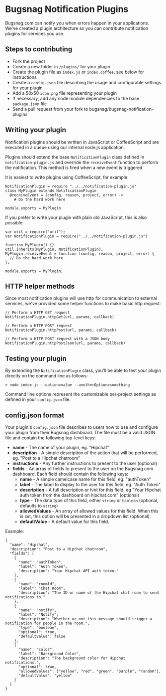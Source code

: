 Bugsnag Notification Plugins
============================

Bugsnag.com can notify you when errors happen in your applications.
We've created a plugin architecture so you can contribute notification 
plugins for services you use.


Steps to contributing
---------------------

- Fork the project
- Create a new folder in `/plugins/` for your plugin
- Create the plugin file as `index.js` or `index.coffee`, see below for instructions
- Create a `config.json` file describing the usage and configurable settings for your plugin
- Add a 50x50 `icon.png` file representing your plugin
- If necessary, add any node module dependencies to the base `package.json` file
- Send a pull request from your fork to bugsnag/bugsnag-notification-plugins


Writing your plugin
-------------------

Notification plugins should be written in JavaScript or CoffeeScript and are 
executed in a queue using our internal node.js application.

Plugins should extend the base `NotificationPlugin` class defined in
`notification-plugin.js` and override the `receiveEvent` function to perform 
the notification. This method is fired when a new event is triggered.

It is easiest to write plugins using CoffeeScript, for example:

    NotificationPlugin = require "../../notification-plugin.js"
    class MyPlugin extends NotificationPlugin
      @receiveEvent = (config, reason, project, error) ->
        # Do the hard work here

    module.exports = MyPlugin

If you prefer to write your plugin with plain old JavaScript, this is also 
possible:

    var util = require("util");
    var NotificationPlugin = require("../../notification-plugin.js")

    function MyPlugin() {}
    util.inherits(MyPlugin, NotificationPlugin);
    MyPlugin.receiveEvent = function (config, reason, project, error) {
      // Do the hard work here
    };

    module.exports = MyPlugin;


HTTP helper methods
-------------------

Since most notification plugins will use http for communication to external 
services, we've provided some helper functions to make basic http request:

    // Perform a HTTP GET request
    NotificationPlugin.httpGet(url, params, callback)

    // Perform a HTTP POST request
    NotificationPlugin.httpPost(url, params, callback)

    // Perform a HTTP POST request with a JSON body
    NotificationPlugin.httpPostJson(url, params, callback)


Testing your plugin
-------------------

By extending the `NotificationPlugin` class, you'll be able to test your 
plugin directly on the command line as follows:

    > node index.js --option=value --anotherOption=something

Command line options represent the customizable per-project settings as
defined in your `config.json` file.


config.json format
------------------

Your plugin's `config.json` file describes to users how to use and configure
your plugin from their Bugsnag dashboard. The file must be a valid JSON file
and contain the following top-level keys:

- **name** - The name of your plugin, eg. "Hipchat"
- **description** - A simple description of the action that will be performed, eg. "Post to a Hipchat chatroom"
- **instructions** - Any further instructions to present to the user (optional)
- **fields** - An array of fields to present to the user on the Bugsnag.com dashboard. Each field should contain the following keys:
  - **name** - A simple camelcase name for this field, eg. "authToken"
  - **label** - The label to display to the user for this field, eg. "Auth Token"
  - **description** - A full description or hint for this field, eg "Your Hipchat auth token from the dashboard on hipchat.com" (optional)
  - **type** - The data type of this field, either `string` or `boolean` (optional, defaults to `string`)
  - **allowedValues** - An array of allowed values for this field. When this is set, this option will be presented in a dropdown list (optional).
  - **defaultValue** - A default value for this field.

Example:

    {
      "name": "Hipchat",
      "description": "Post to a Hipchat chatroom",
      "fields": [
        {
          "name": "authToken",
          "label": "Auth Token",
          "description": "Your Hipchat API auth token."
        },
        {
          "name": "roomId",
          "label": "Chat Room",
          "description": "The ID or name of the Hipchat chat room to send notifications to."
        },
        {
          "name": "notify",
          "label": "Notify",
          "description": "Whether or not this message should trigger a notification for people in the room.",
          "type": "boolean",
          "optional": true,
          "defaultValue": false
        },
        {
          "name": "color",
          "label": "Background Color",
          "description": "The background color for Hipchat notifications.",
          "optional": true,
          "allowedValues": ["yellow", "red", "green", "purple", "random"],
          "defaultValue": "yellow"
        }
      ]
    }